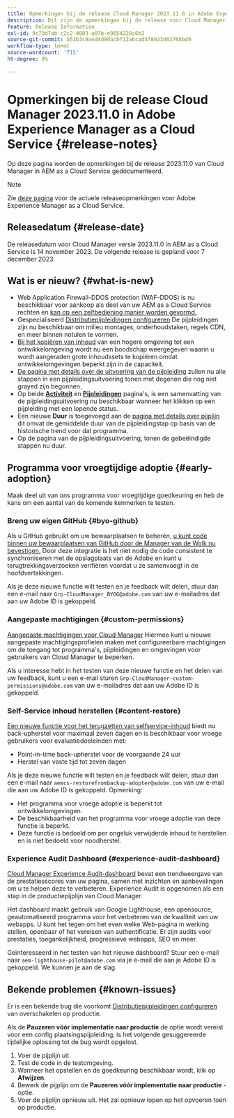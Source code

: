 ```yaml
---
title: Opmerkingen bij de release Cloud Manager 2023.11.0 in Adobe Experience Manager as a Cloud Service
description: Dit zijn de opmerkingen bij de release voor Cloud Manager 2023.11.0 in AEM as a Cloud Service.
feature: Release Information
exl-id: 9c73d7ab-c2c2-4803-a07b-e9054220c6b2
source-git-commit: b51b3c9aed4d9dacbf12a6cad5f8923d82766bd9
workflow-type: tm+mt
source-wordcount: '715'
ht-degree: 0%

---
```



# Opmerkingen bij de release Cloud Manager 2023.11.0 in Adobe Experience Manager as a Cloud Service {#release-notes}

Op deze pagina worden de opmerkingen bij de release 2023.11.0 van Cloud Manager in AEM as a Cloud Service gedocumenteerd.

>[!NOTE]
>
>Zie [deze pagina](/help/release-notes/release-notes-cloud/release-notes-current.md) voor de actuele releaseopmerkingen voor Adobe Experience Manager as a Cloud Service.

## Releasedatum {#release-date}

De releasedatum voor Cloud Manager versie 2023.11.0 in AEM as a Cloud Service is 14 november 2023. De volgende release is gepland voor 7 december 2023.

## Wat is er nieuw? {#what-is-new}

* Web Application Firewall-DDOS protection (WAF-DDOS) is nu beschikbaar voor aankoop als deel van uw AEM as a Cloud Service rechten en [kan op een zelfbediening manier worden gevormd.](/help/implementing/cloud-manager/getting-access-to-aem-in-cloud/creating-production-programs.md)
* Gespecialiseerd [Distributiepijpleidingen configureren](/help/implementing/cloud-manager/configuring-pipelines/introduction-ci-cd-pipelines.md) De pijpleidingen zijn nu beschikbaar om milieu montages, onderhoudstaken, regels CDN, en meer binnen notulen te vormen.
* [Bij het kopiëren van inhoud](/help/implementing/developing/tools/content-copy.md) van een hogere omgeving tot een ontwikkelomgeving wordt nu een boodschap weergegeven waarin u wordt aangeraden grote inhoudssets te kopiëren omdat ontwikkelomgevingen beperkt zijn in de capaciteit.
* [De pagina met details over de uitvoering van de pijpleiding](/help/implementing/cloud-manager/configuring-pipelines/managing-pipelines.md#view-details) zullen nu alle stappen in een pijpleidingsuitvoering tonen met degenen die nog niet grayed zijn begonnen.
* Op beide **[Activiteit](/help/implementing/cloud-manager/configuring-pipelines/managing-pipelines.md#activity)** en **[Pijpleidingen](/help/implementing/cloud-manager/configuring-pipelines/managing-pipelines.md#pipelines)** pagina&#39;s, is een samenvatting van de pijpleidingsuitvoering nu beschikbaar wanneer het klikken op een pijpleiding met een lopende status.
* Een nieuwe **Duur** is toegevoegd aan de [pagina met details over pijplijn](/help/implementing/cloud-manager/configuring-pipelines/managing-pipelines.md#view-details) dit omvat de gemiddelde duur van de pijpleidingstap op basis van de historische trend voor dat programma.
* Op de pagina van de pijpleidingsuitvoering, tonen de gebeëindigde stappen nu duur.

## Programma voor vroegtijdige adoptie {#early-adoption}

Maak deel uit van ons programma voor vroegtijdige goedkeuring en heb de kans om een aantal van de komende kenmerken te testen.

### Breng uw eigen GitHub {#byo-github}

Als u GitHub gebruikt om uw bewaarplaatsen te beheren, [u kunt code binnen uw bewaarplaatsen van GitHub door de Manager van de Wolk nu bevestigen.](/help/implementing/cloud-manager/managing-code/byo-github.md) Door deze integratie is het niet nodig de code consistent te synchroniseren met de opslagplaats van de Adobe en kunt u terugtrekkingsverzoeken verifiëren voordat u ze samenvoegt in de hoofdvertakkingen.

Als je deze nieuwe functie wilt testen en je feedback wilt delen, stuur dan een e-mail naar `Grp-CloudManager_BYOG@adobe.com` van uw e-mailadres dat aan uw Adobe ID is gekoppeld.

### Aangepaste machtigingen {#custom-permissions}

[Aangepaste machtigingen voor Cloud Manager](/help/implementing/cloud-manager/custom-permissions.md) Hiermee kunt u nieuwe aangepaste machtigingsprofielen maken met configureerbare machtigingen om de toegang tot programma&#39;s, pijpleidingen en omgevingen voor gebruikers van Cloud Manager te beperken.

Als u interesse hebt in het testen van deze nieuwe functie en het delen van uw feedback, kunt u een e-mail sturen `Grp-CloudManager-custom-permissions@adobe.com` van uw e-mailadres dat aan uw Adobe ID is gekoppeld.

### Self-Service inhoud herstellen {#content-restore}

[Een nieuwe functie voor het terugzetten van selfservice-inhoud](/help/operations/restore.md) biedt nu back-upherstel voor maximaal zeven dagen en is beschikbaar voor vroege gebruikers voor evaluatiedoeleinden met:

* Point-in-time back-upherstel voor de voorgaande 24 uur
* Herstel van vaste tijd tot zeven dagen

Als je deze nieuwe functie wilt testen en je feedback wilt delen, stuur dan een e-mail naar `aemcs-restorefrombackup-adopter@adobe.com` van uw e-mail die aan uw Adobe ID is gekoppeld. Opmerking:

* Het programma voor vroege adoptie is beperkt tot ontwikkelomgevingen.
* De beschikbaarheid van het programma voor vroege adoptie van deze functie is beperkt.
* Deze functie is bedoeld om per ongeluk verwijderde inhoud te herstellen en is niet bedoeld voor noodherstel.

### Experience Audit Dashboard {#experience-audit-dashboard}

[Cloud Manager Experience Audit-dashboard](/help/implementing/cloud-manager/experience-audit-dashboard.md) bevat een trendweergave van de prestatiesscores van uw pagina, samen met inzichten en aanbevelingen om u te helpen deze te verbeteren. Experience Audit is opgenomen als een stap in de productiepijplijn van Cloud Manager.

Het dashboard maakt gebruik van Google Lighthouse, een opensource, geautomatiseerd programma voor het verbeteren van de kwaliteit van uw webapps. U kunt het tegen om het even welke Web-pagina in werking stellen, openbaar of het vereisen van authentificatie. Er zijn audits voor prestaties, toegankelijkheid, progressieve webapps, SEO en meer.

Geïnteresseerd in het testen van het nieuwe dashboard? Stuur een e-mail naar `aem-lighthouse-pilot@adobe.com` via je e-mail die aan je Adobe ID is gekoppeld. We kunnen je aan de slag.

## Bekende problemen {#known-issues}

Er is een bekende bug die voorkomt [Distributiepijpleidingen configureren](/help/implementing/cloud-manager/configuring-pipelines/introduction-ci-cd-pipelines.md##config-deployment-pipeline) van overschakelen op productie.

Als de **Pauzeren vóór implementatie naar productie** de optie wordt vereist voor een config plaatsingspijpleiding, is het volgende gesuggereerde tijdelijke oplossing tot de bug wordt opgelost.

1. Voer de pijplijn uit.
1. Test de code in de testomgeving.
1. Wanneer het opstellen en de goedkeuring beschikbaar wordt, klik op **Afwijzen**.
1. Bewerk de pijplijn om de **Pauzeren vóór implementatie naar productie** -optie.
1. Voer de pijplijn opnieuw uit. Het zal opnieuw lopen op het opvoeren toen op productie.
